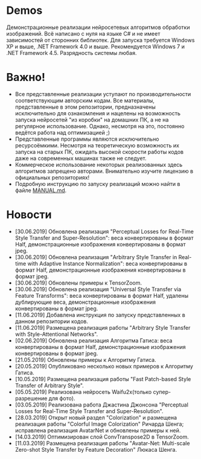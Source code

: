 # Demos
Демонстрационные реализации нейросетевых алгоритмов обработки изображений. Всё написано с нуля на языке C# и не имеет зависимостей от сторонних библиотек. Для запуска требуется Windows XP и выше, .NET Framework 4.0 и выше. Рекомендуется Windows 7 и .NET Framework 4.5. Разрядность системы любая.

# Важно!

* Все представленные реализации уступают по производительности соответствующим авторским кодам. Все материалы, представленные в этом репозитории, предназначены исключительно для ознакомления и нацелены на возможность запуска нейросетей "из коробки" на домашних ПК, а не на регулярное использование. Однако, несмотря на это, постоянно ведётся работа над оптимизацией ;)
* Представленные программы являются исключительно ресурсоёмкими. Несмотря на теоретическую возможность их запуска на старых ПК, ожидать высокой скорости работы кодов даже на современных машинах также не следует.
* Коммерческое использование некоторых реализованных здесь алгоритмов запрещено авторами. Внимательно изучите лицензию в официальных репозиториях!
* Подробную инструкцию по запуску реализаций можно найти в файле [MANUAL.md](https://github.com/ColorfulSoft/StyleTransfer-Colorization-SuperResolution/blob/master/MANUAL.md).

# Новости

* [30.06.2019] Обновлена реализация "Perceptual Losses for Real-Time Style Transfer and Super-Resolution": веса конвертированы в формат Half, демонстрационные изображения конвертированы в формат jpeg.
* [30.06.2019] Обновлена реализация "Arbitrary Style Transfer in Real-time with Adaptive Instance Normalization": веса конвертированы в формат Half, демонстрационные изображения конвертированы в формат jpeg.
* [30.06.2019] Обновлены примеры к TensorZoom.
* [30.06.2019] Обновлена реализация "Universal Style Transfer via Feature Transforms": веса конвертированы в формат Half, удалены дублирующие веса, демонстрационные изображения конвертированы в формат jpeg.
* [11.06.2019] Добавлена инструкция по запуску представленных в данном репозитории кодов.
* [11.06.2019] Размещена реализация работы "Arbitrary Style Transfer with Style-Attentional Networks".
* [02.06.2019] Обновлена реализация Алгоритма Гатиса: веса конвертированы в формат Half, демонстрационные изображения конвертированы в формат jpeg.
* [21.05.2019] Обновлены примеры к Алгоритму Гатиса.
* [20.05.2019] Опубликовано несколько новых примеров к Алгоритму Гатиса.
* [10.05.2019] Размещена реализация работы "Fast Patch-based Style Transfer of Arbitrary Style".
* [05.05.2019] Реализована нейросеть Waifu2x(только супер-разрешение для фото).
* [03.05.2019] Реализована работа Джастина Джонсона "Perceptual Losses for Real-Time Style Transfer and Super-Resolution".
* [28.03.2019] Открыт новый раздел "Colorization" и размещена реализация работы "Colorful Image Colorization" Ричарда Шенга; исправлена реализация AvatarNet и обновлены примеры к ней.
* [14.03.2019] Оптимизирован слой ConvTranspose2D в TensorZoom.
* [11.03.2019] Размещена реализация работы "Avatar-Net: Multi-scale Zero-shot Style Transfer by Feature Decoration" Люкаса Шенга.
